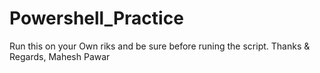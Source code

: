 # Powershell_Practice
Run this on your Own riks and be sure before runing the script.
                    Thanks & Regards,
                      Mahesh Pawar
